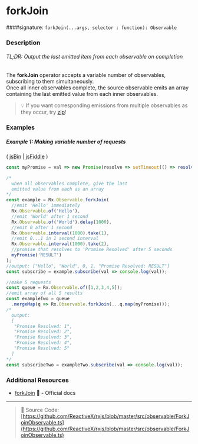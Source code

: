 # forkJoin
####signature: `forkJoin(...args, selector : function): Observable`

### Description

###### TL;DR: Output the last emitted item from each observable on completion

The **forkJoin** operator accepts a variable number of observables, subscribing to them simultaneously.  
Once all inner observables complete, the source observable emits an array containing the last emitted value from each inner observables.

> :bulb:  If you want corresponding emissions from multiple observables as they occur, try [zip](zip.md)!

### Examples

##### Example 1: Making variable number of requests

( [jsBin](http://jsbin.com/taziyomusa/1/edit?js,console) | [jsFiddle](https://jsfiddle.net/btroncone/5fj77920/) )

```js
const myPromise = val => new Promise(resolve => setTimeout(() => resolve(`Promise Resolved: ${val}`), 5000))

/*
  when all observables complete, give the last
  emitted value from each as an array
*/
const example = Rx.Observable.forkJoin(
  //emit 'Hello' immediately
  Rx.Observable.of('Hello'),
  //emit 'World' after 1 second
  Rx.Observable.of('World').delay(1000),
  //emit 0 after 1 second
  Rx.Observable.interval(1000).take(1),
  //emit 0...1 in 1 second interval
  Rx.Observable.interval(1000).take(2),
  //promise that resolves to 'Promise Resolved' after 5 seconds
  myPromise('RESULT')
);
//output: ["Hello", "World", 0, 1, "Promise Resolved: RESULT"]
const subscribe = example.subscribe(val => console.log(val));

//make 5 requests
const queue = Rx.Observable.of([1,2,3,4,5]);
//emit array of all 5 results
const exampleTwo = queue
  .mergeMap(q => Rx.Observable.forkJoin(...q.map(myPromise)));
/*
  output:
  [
   "Promise Resolved: 1", 
   "Promise Resolved: 2", 
   "Promise Resolved: 3", 
   "Promise Resolved: 4",    
   "Promise Resolved: 5"
  ]
*/
const subscribeTwo = exampleTwo.subscribe(val => console.log(val));
```


### Additional Resources
* [forkJoin](http://reactivex.io/rxjs/class/es6/Observable.js~Observable.html#static-method-forkJoin) :newspaper: - Official docs

---
> :file_folder: Source Code:  [https://github.com/ReactiveX/rxjs/blob/master/src/observable/ForkJoinObservable.ts](https://github.com/ReactiveX/rxjs/blob/master/src/observable/ForkJoinObservable.ts)

